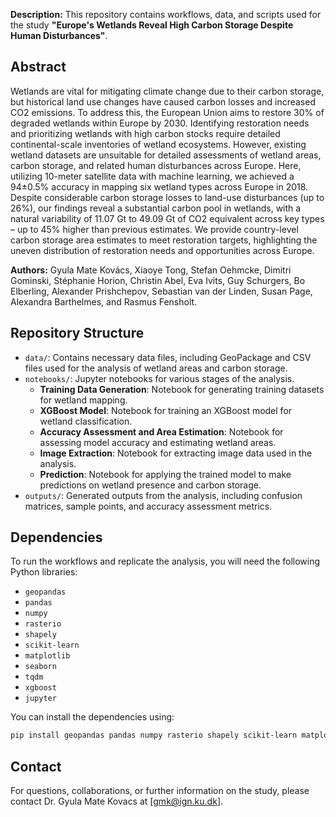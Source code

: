 **Description:** This repository contains workflows, data, and scripts used for the study **"Europe's Wetlands Reveal High Carbon Storage Despite Human Disturbances"**. 

## Abstract

Wetlands are vital for mitigating climate change due to their carbon storage, but historical land use changes have caused carbon losses and increased CO2 emissions. To address this, the European Union aims to restore 30% of degraded wetlands within Europe by 2030. Identifying restoration needs and prioritizing wetlands with high carbon stocks require detailed continental-scale inventories of wetland ecosystems. However, existing wetland datasets are unsuitable for detailed assessments of wetland areas, carbon storage, and related human disturbances across Europe. Here, utilizing 10-meter satellite data with machine learning, we achieved a 94±0.5% accuracy in mapping six wetland types across Europe in 2018. Despite considerable carbon storage losses to land-use disturbances (up to 26%), our findings reveal a substantial carbon pool in wetlands, with a natural variability of 11.07 Gt to 49.09 Gt of CO2 equivalent across key types – up to 45% higher than previous estimates. We provide country-level carbon storage area estimates to meet restoration targets, highlighting the uneven distribution of restoration needs and opportunities across Europe.

**Authors:** Gyula Mate Kovács, Xiaoye Tong, Stefan Oehmcke, Dimitri Gominski, Stéphanie Horion, Christin Abel, Eva Ivits, Guy Schurgers, Bo Elberling, Alexander Prishchepov, Sebastian van der Linden, Susan Page, Alexandra Barthelmes, and Rasmus Fensholt.

## Repository Structure

- `data/`: Contains necessary data files, including GeoPackage and CSV files used for the analysis of wetland areas and carbon storage.
- `notebooks/`: Jupyter notebooks for various stages of the analysis.
  - **Training Data Generation**: Notebook for generating training datasets for wetland mapping.
  - **XGBoost Model**: Notebook for training an XGBoost model for wetland classification.
  - **Accuracy Assessment and Area Estimation**: Notebook for assessing model accuracy and estimating wetland areas.
  - **Image Extraction**: Notebook for extracting image data used in the analysis.
  - **Prediction**: Notebook for applying the trained model to make predictions on wetland presence and carbon storage.
- `outputs/`: Generated outputs from the analysis, including confusion matrices, sample points, and accuracy assessment metrics.

## Dependencies

To run the workflows and replicate the analysis, you will need the following Python libraries:

- `geopandas`
- `pandas`
- `numpy`
- `rasterio`
- `shapely`
- `scikit-learn`
- `matplotlib`
- `seaborn`
- `tqdm`
- `xgboost`
- `jupyter`

You can install the dependencies using:

```bash
pip install geopandas pandas numpy rasterio shapely scikit-learn matplotlib seaborn tqdm xgboost jupyter
```

## Contact

For questions, collaborations, or further information on the study, please contact Dr. Gyula Mate Kovacs at [gmk@ign.ku.dk].
